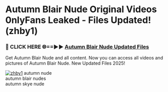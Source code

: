# Autumn Blair Nude Original Videos 0nlyFans Leaked - Files Updated! (zhby1)

<h3>🔴 CLICK HERE 🌐==►► <a href="https://tinyurl.com/yc6ubb5a" rel="nofollow">Autumn Blair Nude Updated Files</a></h3>

Get Autumn Blair Nude and all content. Now you can access all videos and pictures of Autumn Blair Nude. New Updated Files 2025!

[![zhby1](https://i.imgur.com/7eu0CRL.gif)](https://tinyurl.com/yc6ubb5a)
autumn nude<br>
autumn blair nudes<br>
autumn skye nude